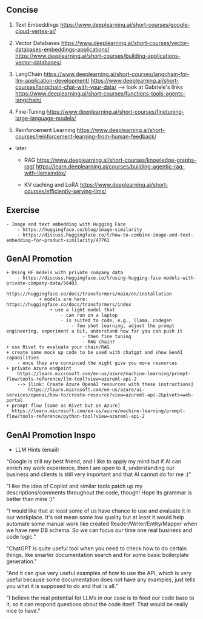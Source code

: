 ## Concise

1. Text Embeddings
https://www.deeplearning.ai/short-courses/google-cloud-vertex-ai/

2. Vector Databases
https://www.deeplearning.ai/short-courses/vector-databases-embeddings-applications/
https://www.deeplearning.ai/short-courses/building-applications-vector-databases/

3. LangChain
https://www.deeplearning.ai/short-courses/langchain-for-llm-application-development/
https://www.deeplearning.ai/short-courses/langchain-chat-with-your-data/
--> look at Gabriele's links
https://www.deeplearning.ai/short-courses/functions-tools-agents-langchain/


4. Fine-Tuning
https://www.deeplearning.ai/short-courses/finetuning-large-language-models/

5. Reinforcement Learning
https://www.deeplearning.ai/short-courses/reinforcement-learning-from-human-feedback/


- later
	+ RAG
		https://www.deeplearning.ai/short-courses/knowledge-graphs-rag/
		https://learn.deeplearning.ai/courses/building-agentic-rag-with-llamaindex/

	+ KV caching and LoRA
		https://www.deeplearning.ai/short-courses/efficiently-serving-llms/


## Exercise
	- Image and text embedding with Hugging Face
		- https://huggingface.co/blog/image-similarity
		- https://discuss.huggingface.co/t/how-to-combine-image-and-text-embedding-for-product-similarity/47761 

## GenAI Promotion

	+ Using HF models with private company data
		- https://discuss.huggingface.co/t/using-hugging-face-models-with-private-company-data/56403
			- https://huggingface.co/docs/transformers/main/en/installation
				+ models are here: https://huggingface.co/docs/transformers/index
					+ use a light model that 
						- can run on a laptop
						- is suited to code, e.g., llama, codegen
							- few shot learning, adjust the prompt engineering, experiment a bit, understand how far you can push it 
								- then fine tuning
								- RAG chain?
	+ use Rivet to evaluate your chain/RAG
	+ create some mock up code to be used with chatgpt and show GenAI capabilities
		- once they are convinced the might give you more resources
	+ private Azure endpoint
		https://learn.microsoft.com/en-us/azure/machine-learning/prompt-flow/tools-reference/llm-tool?view=azureml-api-2
		--> [link: Create Azure OpenAI resources with these instructions] 
			https://learn.microsoft.com/en-us/azure/ai-services/openai/how-to/create-resource?view=azureml-api-2&pivots=web-portal
	+ prompt flow [same as Rivet but on Azure]
	  https://learn.microsoft.com/en-us/azure/machine-learning/prompt-flow/tools-reference/python-tool?view=azureml-api-2


## GenAI Promotion Inspo

- LLM Hints (email)

"Google is still my best friend, and I like to apply my mind but if AI can enrich my work experience, then I am open to it, understanding our business and clients is still very important and that AI cannot do for me :)"

"I like the idea of Copilot and similar tools patch up my descriptions/comments throughout the code, though! Hope its grammar is better than mine :)"

"I would like that at least some of us have chance to use and evaluate it in our workplace. It's not mean some low quality but at least it would help automate some manual work like created Reader/Writer/Entity/Mapper when we have new DB schema. So we can focus our time one real business and code logic."

"ChatGPT is quite useful tool when you need to check how to do certain things, like smarter documentation search and for some basic boilerplate generation."

"And it can give very useful examples of how to use the API, which is very useful because some documentation does not have any examples, just tells you what it is supposed to do and that is all."

"I believe the real potential for LLMs in our case is to feed our code base to it, so it can respond questions about the code itself. That would be really nice to have."
